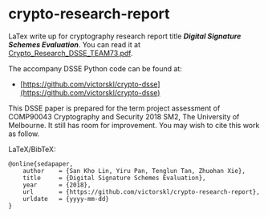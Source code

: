 # crypto-research-report

LaTex write up for cryptography research report title ***Digital Signature Schemes Evaluation***. You can read it at [Crypto_Research_DSSE_TEAM73.pdf](Crypto_Research_DSSE_TEAM73.pdf).

The accompany DSSE Python code can be found at:
- [https://github.com/victorskl/crypto-dsse](https://github.com/victorskl/crypto-dsse)

This DSSE paper is prepared for the term project assessment of COMP90043 Cryptography and Security 2018 SM2, The University of Melbourne. It still has room for improvement. You may wish to cite this work as follow.

LaTeX/BibTeX:
```
@online{sedapaper,
    author    = {San Kho Lin, Yiru Pan, Tenglun Tan, Zhuohan Xie},
    title     = {Digital Signature Schemes Evaluation},
    year      = {2018},
    url       = {https://github.com/victorskl/crypto-research-report},
    urldate   = {yyyy-mm-dd}
}
```
